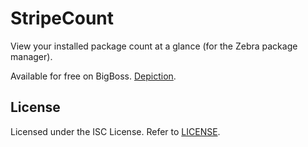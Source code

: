 # StripeCount
View your installed package count at a glance (for the Zebra package manager).

Available for free on BigBoss. [Depiction](https://moreinfo.thebigboss.org/moreinfo/depiction.php?file=stripecountDp).

## License
Licensed under the ISC License. Refer to [LICENSE](LICENSE).
